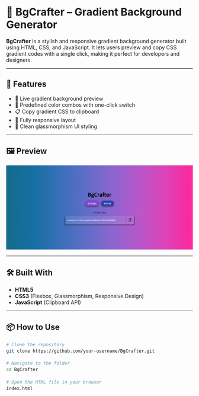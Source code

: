 # 🎨 BgCrafter – Gradient Background Generator

**BgCrafter** is a stylish and responsive gradient background generator built using HTML, CSS, and JavaScript. It lets users preview and copy CSS gradient codes with a single click, making it perfect for developers and designers.

---

## 🚀 Features

- 🎨 Live gradient background preview
- 🎯 Predefined color combos with one-click switch
- 📋 Copy gradient CSS to clipboard
- 📱 Fully responsive layout
- 🧊 Clean glassmorphism UI styling

---

## 🖼️ Preview

![BgCrafter Screenshot](Screenshot.png)

---

## 🛠️ Built With

- **HTML5**
- **CSS3** (Flexbox, Glassmorphism, Responsive Design)
- **JavaScript** (Clipboard API)

---

## 📦 How to Use

```bash
# Clone the repository
git clone https://github.com/your-username/BgCrafter.git

# Navigate to the folder
cd BgCrafter

# Open the HTML file in your browser
index.html
